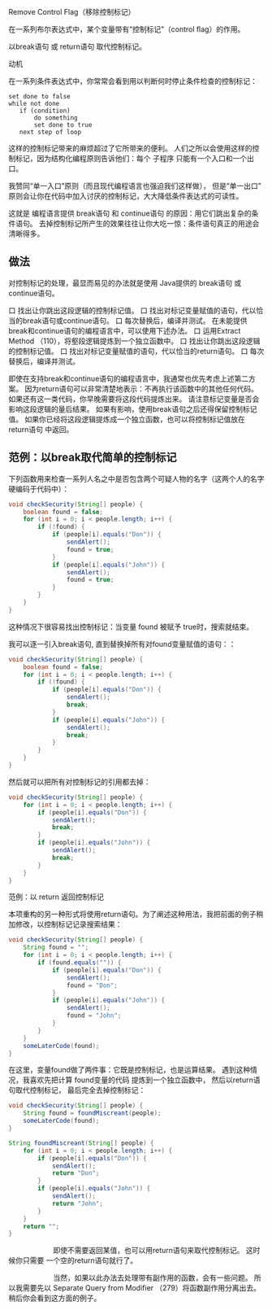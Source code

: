 Remove Control Flag（移除控制标记）

在⼀系列布尔表达式中，某个变量带有“控制标记”（control ﬂag）的作⽤。 

以break语句 或 return语句 取代控制标记。

动机

在⼀系列条件表达式中，你常常会看到⽤以判断何时停⽌条件检查的控制标记：

```shell
set done to false 
while not done
   if (condition)
       do something 
       set done to true 
   next step of loop
```

这样的控制标记带来的麻烦超过了它所带来的便利。
⼈们之所以会使⽤这样的控制标记，因为结构化编程原则告诉他们：每个 ⼦程序 只能有⼀个⼊口和⼀个出口。

我赞同“单⼀⼊⼝”原则（⽽且现代编程语⾔也强迫我们这样做），
但是“单⼀出⼝” 原则会让你在代码中加⼊讨厌的控制标记，⼤⼤降低条件表达式的可读性。

这就是 编程语⾔提供 break语句 和 continue语句 的原因：⽤它们跳出复杂的条件语句。
去掉控制标记所产⽣的效果往往让你⼤吃⼀惊：条件语句真正的⽤途会清晰得多。


## 做法

对控制标记的处理，最显⽽易⻅的办法就是使⽤ Java提供的 break语句 或 continue语句。

⼝ 找出让你跳出这段逻辑的控制标记值。 
⼝ 找出对标记变量赋值的语句，代以恰当的break语句或continue语句。 
⼝ 每次替换后，编译并测试。 在未能提供break和continue语句的编程语⾔中，可以使⽤下述办法。
⼝ 运⽤Extract Method （110），将壑段逻辑提炼到⼀个独⽴函数中。
⼝ 找出让你跳出这段逻辑的控制标记值。 
⼝ 找出对标记变量赋值的语句，代以恰当的return语句。 
⼝ 每次替换后，编译并测试。 
  
即使在⽀持break和continue语句的编程语⾔中，我通常也优先考虑上述第⼆⽅案。 
因为return语句可以⾮常清楚地表示：不再执⾏该函数中的其他任何代码。 如果还有这⼀类代码，你早晚需要将这段代码提炼出来。
请注意标记变量是否会影响这段逻辑的量后结果。
如果有影响，使⽤break语句之后还得保留控制标记值。
如果你已经将这段逻辑提炼成⼀个独⽴函数，也可以将控制标记值放在 return语句 中返回。


## 范例：以break取代简单的控制标记

下列函数⽤来检查⼀系列⼈名之中是否包含两个可疑⼈物的名字（这两个⼈的名字硬编码于代码中）：
```java
void checkSecurity(String[] people) {
    boolean found = false;
    for (int i = 0; i < people.length; i++) {
        if (!found) {
            if (people[i].equals("Don")) {
                sendAlert();
                found = true;
            }
            if (people[i].equals("John")) {
                sendAlert();
                found = true;
            }
        }
    }
}
```
这种情况下很容易找出控制标记：当变量 found 被赋予 true时，搜索就结束。 

我可以逐⼀引⼊break语句, 直到替换掉所有对found变量赋值的语句：：
```java
void checkSecurity(String[] people) {
    boolean found = false;
    for (int i = 0; i < people.length; i++) {
        if (!found) {
            if (people[i].equals("Don")) {
                sendAlert();
                break;
            }
            if (people[i].equals("John")) {
                sendAlert();
                break;
            }
        }
    }
}
```

然后就可以把所有对控制标记的引⽤都去掉：
```java
void checkSecurity(String[] people) {
    for (int i = 0; i < people.length; i++) {
        if (people[i].equals("Don")) {
            sendAlert();
            break;
        }
        if (people[i].equals("John")) {
            sendAlert();
            break;
        }
    }
}
```

范例：以 return 返回控制标记

本项重构的另⼀种形式将使⽤return语句。为了阐述这种⽤法，我把前⾯的例⼦稍加修改，以控制标记记录搜索结果：
```java
void checkSecurity(String[] people) {
    String found = "";
    for (int i = 0; i < people.length; i++) {
        if (found.equals("")) {
            if (people[i].equals("Don")) {
                sendAlert();
                found = "Don";
            }
            if (people[i].equals("John")) {
                sendAlert();
                found = "John";
            }
        }
    }
    someLaterCode(found);
}
```

在这⾥，变量found做了两件事：它既是控制标记，也是运算结果。
遇到这种情况，我喜欢先把计算 found变量的代码 提炼到⼀个独⽴函数中，
然后以return语句取代控制标记，
最后完全去掉控制标记：
```java
void checkSecurity(String[] people) {
    String found = foundMiscreant(people);
    someLaterCode(found);
}

String foundMiscreant(String[] people) {
    for (int i = 0; i < people.length; i++) {
        if (people[i].equals("Don")) {
            sendAlert();
            return "Don";
        }
        if (people[i].equals("John")) {
            sendAlert();
            return "John";
        }
    }
    return "";
}
```

&emsp;&emsp;&emsp;&emsp;&emsp;&emsp;
即使不需要返回某值，也可以⽤return语句来取代控制标记。
这时候你只需要 ⼀个空的return语句就⾏了。

&emsp;&emsp;&emsp;&emsp;&emsp;&emsp;
当然，如果以此办法去处理带有副作⽤的函数，会有⼀些问题。
所以我需要先以 Separate Query from Modifier （279）将函数副作⽤分离出去。
稍后你会看到这⽅⾯的例子。